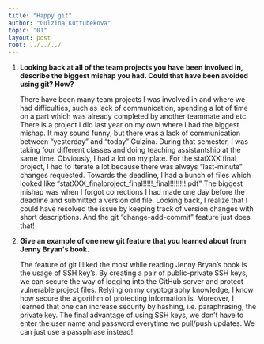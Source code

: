 ```yaml
---
title: "Happy git"
author: "Gulzina Kuttubekova"
topic: "01"
layout: post
root: ../../../
---
```



1. **Looking back at all of the team projects you have been involved in, describe the biggest mishap you had. Could that have been avoided using git? How?**

   There have been many team projects I was involved in and where we had difficulties, such as lack of communication, spending a lot of time on a part which was already completed by another teammate and etc. There is a project I did last year on my own where I had the biggest mishap. It may sound funny, but there was a lack of communication between “yesterday” and “today” Gulzina. During that semester, I was taking four different classes and doing teaching assistantship at the same time. Obviously, I had a lot on my plate. 
For the statXXX final project, I had to iterate a lot because there was always “last-minute” changes requested. Towards the deadline, I had a bunch of files which looked like “statXXX_finalproject_final!!!!!_final!!!!!!!!.pdf” 
The biggest mishap was when I forgot corrections I had made one day before the deadline and submitted a version old file.
Looking back, I realize that I could have resolved the issue by keeping track of version changes with short descriptions.
And the git “change-add-commit” feature just does that!



2. **Give an example of one new git feature that you learned about from Jenny Bryan's book.**

   The feature of git I liked the most while reading Jenny Bryan’s book is the usage of  SSH key’s. By creating a pair of public-private SSH keys, we can secure the way of logging into the GitHub server and protect vulnerable project files. Relying on my cryptography knowledge, I know how secure the algorithm of protecting information is. Moreover, I learned that one can increase security by hashing, i.e. paraphrasing, the private key. The final advantage of using SSH keys, we don’t have to enter the user name and password everytime we pull/push updates. We can just use a passphrase instead!






